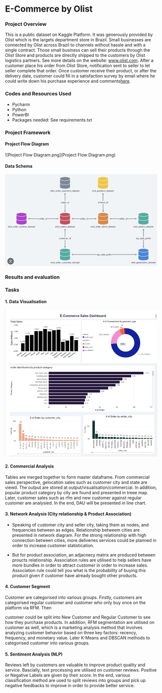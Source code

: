 
#  E-Commerce by Olist
### Project Overview
This is a public dataset on Kaggle Platform. It was generously provided by Olist which is the largets department store in Brazil. Small businesses are connected by Olist across Brazil to channels without hassle and with a single contract.
Those small business can sell their products through the Olist Store and products are directly shipped to the customers by Olist logistics partners. See more details on the website: www.olist.com.
After a customer place his order from Olist Store, notification sent to seller to let seller complete that order. Once customer receive their product, or after the delivery date, customer could fill in a satisfaction survey by email where he could write down his purchase experience and comments[here](https://www.kaggle.com/datasets/olistbr/brazilian-ecommerce).

### Codes and Resources Used
* Pycharm
* Python 
* PowerBI
* Packages needed: See requirements.txt 

### Project Framework

#### Project Flow Diagram
![Project Flow Diagram.png](Project Flow Diagram.png)

####  Data Schema
![databaseRelationship.png](dataset/databaseRelationship.png)


### Results and evaluation
### Tasks
#### 1. Data Visualisation
<img alt="Dashboard"  src="output/dashboard output/e-commerce dashboard.png" />

#### 2. Commercial Analysis
Tables are merged together to form master dataframe. From commercial sales perspective, gelocation sales such as customer city and state are viewd. The output are stored at output/visualisation/commercial. In addition, popular product category by city are found and presented in treee map. Later, customer sales such as rfm and new customer against regular customer are analysied. In the end, DAU will be presented in line chart.


#### 3. Network Analysis (City relationship & Product Association)
* Speaking of customer city and seller city, taking them as nodes, and frequencies between as edges. Relationship betweem cities are presented in network diagram. For the strong relationship with high connection between cities, more deliveries services could be planned in order to increase customer statistication.

* But for product association, an adjacnecy matrix are produced between proucts relationship. Association rules are utilised to help sellers have more bundles in order to attract customer in order to increase sales.  Association rule could tell you what is the probability of buying this product given if customer have already bought other products.


#### 4. Customer Segment
Customer are categorised into various groups. Firstly, customers are categorised regular customer and customer who only buy once on the platform via RFM. Then

customer could be split into New Customer and Regular Customer to see how they purchase products. In addition, RFM segmentation are utilised on customer as well, which is a marketing analysis method that involves analyzing customer behavior based on three key factors: recency, frequency, and monetary value. Later K-Means and DBSCAN methods to categorised customer into various groups.


#### 5. Sentiment Analysis (NLP) 
Reviews left by customers are valuable to improve product quality and service. Bascially, text processing are utilised on customer reviews. Positive or Negative Labels are given by their score. In the end, various classification method are used to split reviews into groups and pick up negative feedbacks to improve in order to provide better service.


